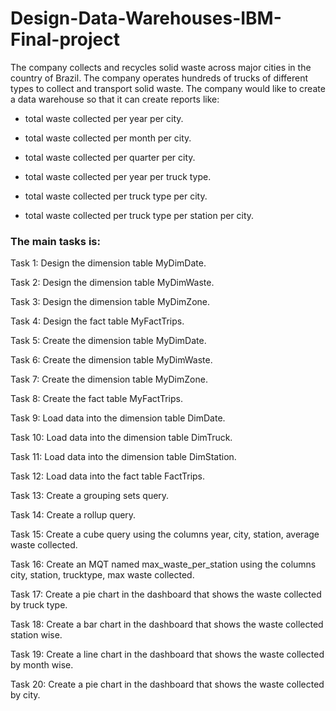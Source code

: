 # Design-Data-Warehouses-IBM-Final-project

The company collects and recycles solid waste across major cities in the country of Brazil. The company operates hundreds of trucks of different types to collect and transport solid waste. The company would like to create a data warehouse so that it can create reports like:

- total waste collected per year per city.

- total waste collected per month per city.

- total waste collected per quarter per city.

- total waste collected per year per truck type.

- total waste collected per truck type per city.

- total waste collected per truck type per station per city.

### The main tasks is:
Task 1: Design the dimension table MyDimDate. 

Task 2: Design the dimension table MyDimWaste. 

Task 3: Design the dimension table MyDimZone. 

Task 4: Design the fact table MyFactTrips. 

Task 5: Create the dimension table MyDimDate. 

Task 6: Create the dimension table MyDimWaste.  

Task 7: Create the dimension table MyDimZone. 

Task 8: Create the fact table MyFactTrips. 

Task 9: Load data into the dimension table DimDate.

Task 10: Load data into the dimension table DimTruck. 

Task 11: Load data into the dimension table DimStation. 

Task 12: Load data into the fact table FactTrips. 

Task 13: Create a grouping sets query.  

Task 14: Create a rollup query.  

Task 15: Create a cube query using the columns year, city, station, average waste collected.

Task 16: Create an MQT named max_waste_per_station using the columns city, station, trucktype, max waste collected.

Task 17: Create a pie chart in the dashboard that shows the waste collected by truck type.

Task 18: Create a bar chart in the dashboard that shows the waste collected station wise.

Task 19: Create a line chart in the dashboard that shows the waste collected by month wise.

Task 20: Create a pie chart in the dashboard that shows the waste collected by city.
